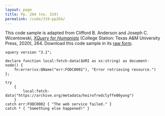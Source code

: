 ```yaml
---
layout: page
title: Pp. 264 (no. 319)
permalink: /code/319-pp264/
---
```


This code sample is adapted from Clifford B. Anderson and Joseph C. Wicentowski, 
[_XQuery for Humanists_](/) (College Station: Texas A&M University Press, 2020), 264. 
Download this code sample in its [raw form](/code/319-pp264/319-pp264.xq).

```xquery
xquery version "3.1";

declare function local:fetch-data($URI as xs:string) as document-node() {
    fn:error(xs:QName("err:FODC0002"), "Error retrieving resource.")
};

try 
    { 
        local:fetch-data("https://archive.org/metadata/heirofredclyffe00yong") 
    }
catch err:FODC0002 { "The web service failed." }
catch * { "Something else happened!" }
```  
